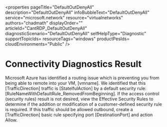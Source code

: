 <properties
pageTitle="DefaultOutDenyAll"
description="DefaultOutDenyAll"
infoBubbleText="DefaultOutDenyAll"
service="microsoft.network"
resource="virtualnetworks"
authors="chadmath"
displayOrder=""
articleId="CantRDP_DefaultOutDenyAll"
diagnosticScenario="DefaultOutDenyAll"
selfHelpType="Diagnostic"
supportTopicIds=
resourceTags="windows"
productPesIds=
cloudEnvironments="Public"
/>
# Connectivity Diagnostics Result

<!--issueDescription-->
Microsoft Azure has identified a routing issue which is preventing you from being able to remote into your VM, <!--$vmname-->[vmname]<!--/$vmname-->. We identified that this <!--$TrafficDirection-->[TrafficDirection]<!--/$TrafficDirection--> traffic is <!--$StatelfulAction-->[StatelfulAction]<!--/$StatelfulAction--> by a default security rule: <!--$RuleNameWithDefaultRule_RemovedFromBeginning-->[RuleNameWithDefaultRule_RemovedFromBeginning]<!--$RuleNameWithDefaultRule_RemovedFromBeginning-->. If the access control (security rules) result is not desired, view the Effective Security Rules to determine if the addition or modification of a customer-defined security rule is required. If this traffic should be allowed outbound, create a <!--$TrafficDirection-->[TrafficDirection]<!--/$TrafficDirection--> basic rule specifying port <!--$DestinationPort-->[DestinationPort]<!--$DestinationPort--> and action Allow.
 <br>
<!--/issueDescription-->
